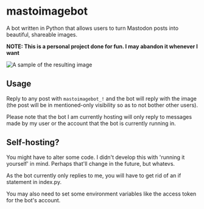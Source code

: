 # mastoimagebot

A bot written in Python that allows users to turn Mastodon posts into beautiful, shareable images.

**NOTE: This is a personal project done for fun. I may abandon it whenever I want**

![A sample of the resulting image](https://github.com/writeblankspace/mastoimagebot/assets/75297066/209c9f7a-5b0b-4097-a24a-6630e025e480.png)

## Usage

Reply to any post with `mastoimagebot_!` and the bot will reply with the image (the post will be in mentioned-only visibility so as to not bother other users).

Please note that the bot I am currently hosting will only reply to messages made by my user or the account that the bot is currently running in.

## Self-hosting?

You might have to alter some code. I didn't develop this with 'running it yourself' in mind. Perhaps that'll change in the future, but whatevs.

As the bot currently only replies to me, you will have to get rid of an if statement in index.py.

You may also need to set some environment variables like the access token for the bot's account.
